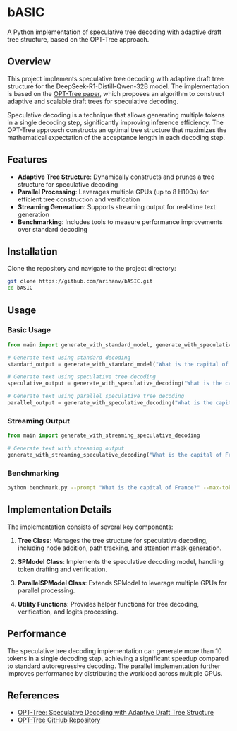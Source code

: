 # bASIC

A Python implementation of speculative tree decoding with adaptive draft tree structure, based on the OPT-Tree approach.

## Overview

This project implements speculative tree decoding with adaptive draft tree structure for the DeepSeek-R1-Distill-Qwen-32B model. The implementation is based on the [OPT-Tree paper](https://arxiv.org/pdf/2406.17276), which proposes an algorithm to construct adaptive and scalable draft trees for speculative decoding.

Speculative decoding is a technique that allows generating multiple tokens in a single decoding step, significantly improving inference efficiency. The OPT-Tree approach constructs an optimal tree structure that maximizes the mathematical expectation of the acceptance length in each decoding step.

## Features

- **Adaptive Tree Structure**: Dynamically constructs and prunes a tree structure for speculative decoding
- **Parallel Processing**: Leverages multiple GPUs (up to 8 H100s) for efficient tree construction and verification
- **Streaming Generation**: Supports streaming output for real-time text generation
- **Benchmarking**: Includes tools to measure performance improvements over standard decoding

## Installation

Clone the repository and navigate to the project directory:

```bash
git clone https://github.com/arihanv/bASIC.git
cd bASIC
```

## Usage

### Basic Usage

```python
from main import generate_with_standard_model, generate_with_speculative_decoding

# Generate text using standard decoding
standard_output = generate_with_standard_model("What is the capital of France?")

# Generate text using speculative tree decoding
speculative_output = generate_with_speculative_decoding("What is the capital of France?")

# Generate text using parallel speculative tree decoding
parallel_output = generate_with_speculative_decoding("What is the capital of France?", use_parallel=True)
```

### Streaming Output

```python
from main import generate_with_streaming_speculative_decoding

# Generate text with streaming output
generate_with_streaming_speculative_decoding("What is the capital of France?")
```

### Benchmarking

```bash
python benchmark.py --prompt "What is the capital of France?" --max-tokens 50 --runs 5
```

## Implementation Details

The implementation consists of several key components:

1. **Tree Class**: Manages the tree structure for speculative decoding, including node addition, path tracking, and attention mask generation.

2. **SPModel Class**: Implements the speculative decoding model, handling token drafting and verification.

3. **ParallelSPModel Class**: Extends SPModel to leverage multiple GPUs for parallel processing.

4. **Utility Functions**: Provides helper functions for tree decoding, verification, and logits processing.

## Performance

The speculative tree decoding implementation can generate more than 10 tokens in a single decoding step, achieving a significant speedup compared to standard autoregressive decoding. The parallel implementation further improves performance by distributing the workload across multiple GPUs.

## References

- [OPT-Tree: Speculative Decoding with Adaptive Draft Tree Structure](https://arxiv.org/pdf/2406.17276)
- [OPT-Tree GitHub Repository](https://github.com/Jikai0Wang/OPT-Tree)
